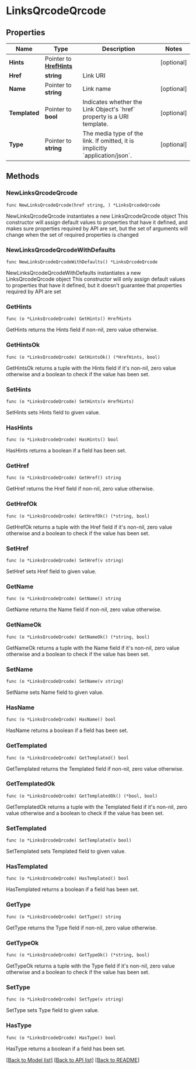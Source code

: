 # LinksQrcodeQrcode

## Properties

Name | Type | Description | Notes
------------ | ------------- | ------------- | -------------
**Hints** | Pointer to [**HrefHints**](HrefHints.md) |  | [optional] 
**Href** | **string** | Link URI | 
**Name** | Pointer to **string** | Link name | [optional] 
**Templated** | Pointer to **bool** | Indicates whether the Link Object&#39;s &#x60;href&#x60; property is a URI template. | [optional] 
**Type** | Pointer to **string** | The media type of the link. If omitted, it is implicitly &#x60;application/json&#x60;. | [optional] 

## Methods

### NewLinksQrcodeQrcode

`func NewLinksQrcodeQrcode(href string, ) *LinksQrcodeQrcode`

NewLinksQrcodeQrcode instantiates a new LinksQrcodeQrcode object
This constructor will assign default values to properties that have it defined,
and makes sure properties required by API are set, but the set of arguments
will change when the set of required properties is changed

### NewLinksQrcodeQrcodeWithDefaults

`func NewLinksQrcodeQrcodeWithDefaults() *LinksQrcodeQrcode`

NewLinksQrcodeQrcodeWithDefaults instantiates a new LinksQrcodeQrcode object
This constructor will only assign default values to properties that have it defined,
but it doesn't guarantee that properties required by API are set

### GetHints

`func (o *LinksQrcodeQrcode) GetHints() HrefHints`

GetHints returns the Hints field if non-nil, zero value otherwise.

### GetHintsOk

`func (o *LinksQrcodeQrcode) GetHintsOk() (*HrefHints, bool)`

GetHintsOk returns a tuple with the Hints field if it's non-nil, zero value otherwise
and a boolean to check if the value has been set.

### SetHints

`func (o *LinksQrcodeQrcode) SetHints(v HrefHints)`

SetHints sets Hints field to given value.

### HasHints

`func (o *LinksQrcodeQrcode) HasHints() bool`

HasHints returns a boolean if a field has been set.

### GetHref

`func (o *LinksQrcodeQrcode) GetHref() string`

GetHref returns the Href field if non-nil, zero value otherwise.

### GetHrefOk

`func (o *LinksQrcodeQrcode) GetHrefOk() (*string, bool)`

GetHrefOk returns a tuple with the Href field if it's non-nil, zero value otherwise
and a boolean to check if the value has been set.

### SetHref

`func (o *LinksQrcodeQrcode) SetHref(v string)`

SetHref sets Href field to given value.


### GetName

`func (o *LinksQrcodeQrcode) GetName() string`

GetName returns the Name field if non-nil, zero value otherwise.

### GetNameOk

`func (o *LinksQrcodeQrcode) GetNameOk() (*string, bool)`

GetNameOk returns a tuple with the Name field if it's non-nil, zero value otherwise
and a boolean to check if the value has been set.

### SetName

`func (o *LinksQrcodeQrcode) SetName(v string)`

SetName sets Name field to given value.

### HasName

`func (o *LinksQrcodeQrcode) HasName() bool`

HasName returns a boolean if a field has been set.

### GetTemplated

`func (o *LinksQrcodeQrcode) GetTemplated() bool`

GetTemplated returns the Templated field if non-nil, zero value otherwise.

### GetTemplatedOk

`func (o *LinksQrcodeQrcode) GetTemplatedOk() (*bool, bool)`

GetTemplatedOk returns a tuple with the Templated field if it's non-nil, zero value otherwise
and a boolean to check if the value has been set.

### SetTemplated

`func (o *LinksQrcodeQrcode) SetTemplated(v bool)`

SetTemplated sets Templated field to given value.

### HasTemplated

`func (o *LinksQrcodeQrcode) HasTemplated() bool`

HasTemplated returns a boolean if a field has been set.

### GetType

`func (o *LinksQrcodeQrcode) GetType() string`

GetType returns the Type field if non-nil, zero value otherwise.

### GetTypeOk

`func (o *LinksQrcodeQrcode) GetTypeOk() (*string, bool)`

GetTypeOk returns a tuple with the Type field if it's non-nil, zero value otherwise
and a boolean to check if the value has been set.

### SetType

`func (o *LinksQrcodeQrcode) SetType(v string)`

SetType sets Type field to given value.

### HasType

`func (o *LinksQrcodeQrcode) HasType() bool`

HasType returns a boolean if a field has been set.


[[Back to Model list]](../README.md#documentation-for-models) [[Back to API list]](../README.md#documentation-for-api-endpoints) [[Back to README]](../README.md)


